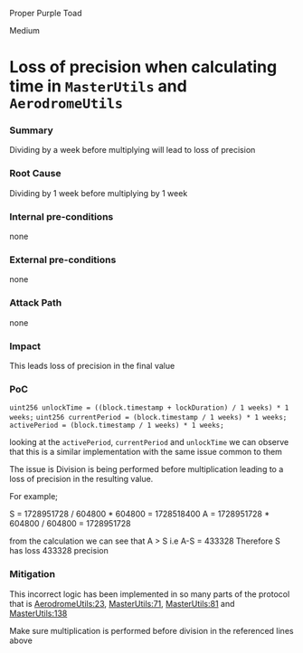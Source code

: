 Proper Purple Toad

Medium

# Loss of precision when calculating time in `MasterUtils` and `AerodromeUtils`

### Summary

Dividing by a week before multiplying will lead to loss of precision

### Root Cause

Dividing by 1 week before multiplying by 1 week 

### Internal pre-conditions

none

### External pre-conditions

none

### Attack Path

none

### Impact

This leads loss of precision in the final value 

### PoC

`uint256 unlockTime = ((block.timestamp + lockDuration) / 1 weeks) * 1 weeks;`
`uint256 currentPeriod = (block.timestamp / 1 weeks) * 1 weeks;`
`activePeriod = (block.timestamp / 1 weeks) * 1 weeks;`

looking at the `activePeriod`, `currentPeriod` and `unlockTime` we can observe that this is a similar implementation with the same issue common to them

The issue is Division is being performed before multiplication leading to a loss of precision in the resulting value.

For example;

S = 1728951728 / 604800 * 604800 = 1728518400
A = 1728951728 * 604800 / 604800 = 1728951728

from the calculation we can see that A > S  i.e  A-S = 433328
Therefore S has loss 433328 precision

### Mitigation

This incorrect logic has been implemented in so many parts of the protocol that is [AerodromeUtils:23](https://github.com/sherlock-audit/2024-10-axion/blob/main/solidly-utils/contracts/AerodromeUtils.sol#L23), [MasterUtils:71](https://github.com/sherlock-audit/2024-10-axion/blob/main/solidly-utils/contracts/MasterUtils.sol#L71), [MasterUtils:81](https://github.com/sherlock-audit/2024-10-axion/blob/main/solidly-utils/contracts/MasterUtils.sol#L81) and [MasterUtils:138](https://github.com/sherlock-audit/2024-10-axion/blob/main/solidly-utils/contracts/MasterUtils.sol#L81)

Make sure multiplication is performed before division in the referenced lines above